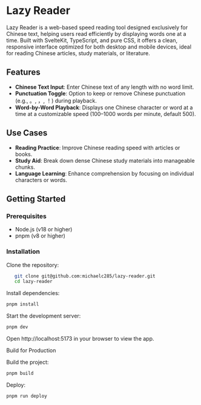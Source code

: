 # Lazy Reader

Lazy Reader is a web-based speed reading tool designed exclusively for Chinese text, helping users read efficiently by displaying words one at a time. Built with SvelteKit, TypeScript, and pure CSS, it offers a clean, responsive interface optimized for both desktop and mobile devices, ideal for reading Chinese articles, study materials, or literature.

## Features

- **Chinese Text Input**: Enter Chinese text of any length with no word limit.
- **Punctuation Toggle**: Option to keep or remove Chinese punctuation (e.g., 。, ，, ！) during playback.
- **Word-by-Word Playback**: Displays one Chinese character or word at a time at a customizable speed (100–1000 words per minute, default 500).

## Use Cases

- **Reading Practice**: Improve Chinese reading speed with articles or books.
- **Study Aid**: Break down dense Chinese study materials into manageable chunks.
- **Language Learning**: Enhance comprehension by focusing on individual characters or words.

## Getting Started

### Prerequisites

- Node.js (v18 or higher)
- pnpm (v8 or higher)

### Installation

Clone the repository:
```bash
   git clone git@github.com:michaelc285/lazy-reader.git
   cd lazy-reader
```

Install dependencies:
```bash
pnpm install
```

Start the development server:
```bash
pnpm dev
```

Open http://localhost:5173 in your browser to view the app.


Build for Production

Build the project:
```bash
pnpm build
```

Deploy:
```bash
pnpm run deploy
```